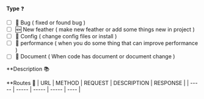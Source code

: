 **Type** :question:

- [ ] :bug: Bug ( fixed or found bug )
- [ ] :new: New feather ( make new feather or add some things new in project )
- [ ] :star2: Config ( change config files or install )
- [ ] :rocket: performance ( when you do some thing that can improve performance )
- [ ] 📖 Document ( When code has document or document change )

**Description :books:


**Routes :rocket: 
| URL | METHOD | REQUEST | DESCRIPTION | RESPONSE |
| ----- | ----- | ----- | ----- | ---- |
